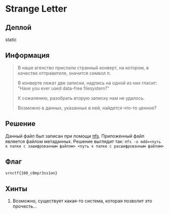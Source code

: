 # Strange Letter

## Деплой

static

## Информация

> В наше агенство прислали странный конверт, на котором, в качестве отправителя, значится символ π.
>
> В конверте лежат две записки, надпись на одной из них гласит: "Have you ever used data-free filesystem?"
>
> К сожалению, разобрать вторую записку нам не удалось.
>
> Возможно в данных, указанных в ней, найдется что-то ценное?

## Решение

Данный файл был записан при помощи [πfs](https://github.com/philipl/pifs).
Приложенный файл является файлом метаданных.
Решение выглядит так: `πfs -o mdd=<путь к папке с зашифрованным файлом> <путь к папке с расшифрованным файлом>`

## Флаг
`vrnctf{100_c0mpr3ss1on}`

## Хинты

1) Возможно, существует какая-то система, которая позволит это прочесть...